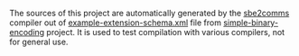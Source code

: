 The sources of this project are automatically generated by the
[sbe2comms](https://github.com/arobenko/sbe2comms) compiler out of 
[example-extension-schema.xml](https://github.com/real-logic/simple-binary-encoding/blob/master/sbe-samples/src/main/resources/example-extension-schema.xml)
file from [simple-binary-encoding](https://github.com/real-logic/simple-binary-encoding)
project. It is used to test compilation with various compilers, not for general
use.
